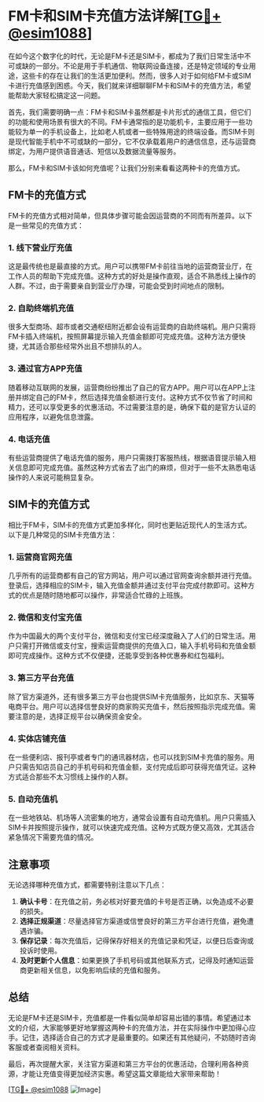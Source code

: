 # FM卡和SIM卡充值方法详解[[TG💪+ @esim1088](https://t.me/s/esim1088)]

在如今这个数字化的时代，无论是FM卡还是SIM卡，都成为了我们日常生活中不可或缺的一部分。不论是用于手机通信、物联网设备连接，还是特定领域的专业用途，这些卡的存在让我们的生活更加便利。然而，很多人对于如何给FM卡或SIM卡进行充值感到困惑。今天，我们就来详细聊聊FM卡和SIM卡的充值方法，希望能帮助大家轻松搞定这一问题。

首先，我们需要明确一点：FM卡和SIM卡虽然都是卡片形式的通信工具，但它们的功能和使用场景有很大的不同。FM卡通常指的是功能机卡，主要应用于一些功能较为单一的手机设备上，比如老人机或者一些特殊用途的终端设备。而SIM卡则是现代智能手机中不可或缺的一部分，它不仅承载着用户的通信信息，还与运营商绑定，为用户提供语音通话、短信以及数据流量等服务。

那么，FM卡和SIM卡该如何充值呢？让我们分别来看看这两种卡的充值方式。

## FM卡的充值方式

FM卡的充值方式相对简单，但具体步骤可能会因运营商的不同而有所差异。以下是一些常见的充值方式：

### 1. **线下营业厅充值**
这是最传统也是最直接的方式。用户可以携带FM卡前往当地的运营商营业厅，在工作人员的帮助下完成充值。这种方式的好处是操作直观，适合不熟悉线上操作的人群。不过，由于需要亲自到营业厅办理，可能会受到时间地点的限制。

### 2. **自助终端机充值**
很多大型商场、超市或者交通枢纽附近都会设有运营商的自助终端机。用户只需将FM卡插入终端机，按照屏幕提示输入充值金额即可完成充值。这种方法方便快捷，尤其适合那些经常外出且不想排队的人。

### 3. **通过官方APP充值**
随着移动互联网的发展，运营商纷纷推出了自己的官方APP。用户可以在APP上注册并绑定自己的FM卡，然后选择充值金额进行支付。这种方式不仅节省了时间和精力，还可以享受更多的优惠活动。不过需要注意的是，确保下载的是官方认证的应用程序，以避免信息泄露。

### 4. **电话充值**
有些运营商提供了电话充值的服务，用户只需拨打客服热线，根据语音提示输入相关信息即可完成充值。虽然这种方式省去了出门的麻烦，但对于一些不太熟悉电话操作的人来说可能稍显复杂。

## SIM卡的充值方式

相比于FM卡，SIM卡的充值方式更加多样化，同时也更贴近现代人的生活方式。以下是几种常见的SIM卡充值方法：

### 1. **运营商官网充值**
几乎所有的运营商都有自己的官方网站，用户可以通过官网查询余额并进行充值。登录后，选择相应的SIM卡，输入充值金额并通过支付平台完成付款即可。这种方式的优点是随时随地都可以操作，非常适合忙碌的上班族。

### 2. **微信和支付宝充值**
作为中国最大的两个支付平台，微信和支付宝已经深度融入了人们的日常生活。用户只需打开微信或支付宝，搜索运营商提供的充值入口，输入手机号码和充值金额即可完成操作。这种方式不仅便捷，还能享受到各种优惠券和红包福利。

### 3. **第三方平台充值**
除了官方渠道外，还有很多第三方平台也提供SIM卡充值服务，比如京东、天猫等电商平台。用户可以选择信誉良好的商家购买充值卡，然后按照指示完成充值。需要注意的是，选择正规平台以确保资金安全。

### 4. **实体店铺充值**
在一些便利店、报刊亭或者专门的通讯器材店，也可以找到SIM卡充值的服务。用户只需告知店员自己的手机号码和充值金额，支付完成后即可获得充值凭证。这种方式适合那些不太习惯线上操作的人群。

### 5. **自动充值机**
在一些地铁站、机场等人流密集的地方，通常会设置有自动充值机。用户只需插入SIM卡并按照提示操作，就可以快速完成充值。这种方式既方便又高效，尤其适合紧急情况下需要充值的情况。

## 注意事项

无论选择哪种充值方式，都需要特别注意以下几点：

1. **确认卡号**：在充值之前，务必核对好要充值的卡号是否正确，以免造成不必要的损失。
2. **选择正规渠道**：尽量选择官方渠道或信誉良好的第三方平台进行充值，避免遭遇诈骗。
3. **保存记录**：每次充值后，记得保存好相关的充值记录和凭证，以便日后查询或投诉时使用。
4. **及时更新个人信息**：如果更换了手机号码或其他联系方式，记得及时通知运营商更新相关信息，以免影响后续的充值和服务。

## 总结

无论是FM卡还是SIM卡，充值都是一件看似简单却容易出错的事情。希望通过本文的介绍，大家能够更好地掌握这两种卡的充值方法，并在实际操作中更加得心应手。记住，选择适合自己的方式才是最重要的。如果还有其他疑问，不妨随时咨询客服或者查阅相关资料。

最后，再次提醒大家，关注官方渠道和第三方平台的优惠活动，合理利用各种资源，才能让充值变得更加经济实惠。希望这篇文章能给大家带来帮助！

[[TG💪+ @esim1088](https://t.me/s/esim1088) ![Image](https://i.postimg.cc/4NQfJmqS/Snipaste-2025-05-13-00-14-12.png)]
